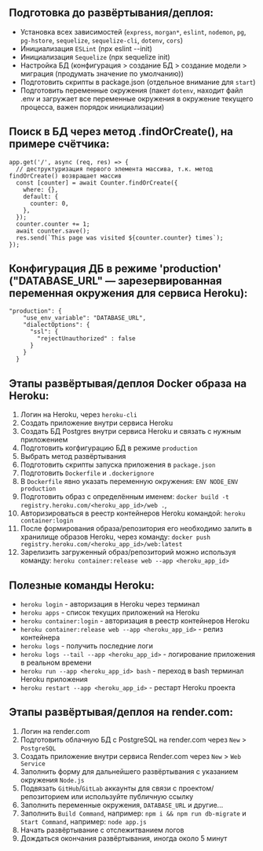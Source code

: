 ## Подготовка до развёртывания/деплоя:
- Установка всех зависимостей (`express`, `morgan*`, `eslint`, `nodemon`, `pg`, `pg-hstore`, `sequelize`, `sequelize-cli`, `dotenv`, `cors`)
- Инициализация `ESLint` (npx eslint --init)
- Инициализация `Sequelize` (npx sequelize init)
- Настройка БД (конфигурация > создание БД > создание модели > миграция (продумать значение по умолчанию))
- Подготовить скрипты в package.json (отдельное внимание для `start`)
- Подготовить переменные окружения (пакет `dotenv`, находит файл .env и загружает все переменные окружения в окружение текущего процесса, важен порядок инициализации)

## Поиск в БД через метод .findOrCreate(), на примере счётчика:
```
app.get('/', async (req, res) => {
  // деструктуризация первого элемента массива, т.к. метод findOrCreate() возвращает массив
  const [counter] = await Counter.findOrCreate({
    where: {},
    default: {
      counter: 0,
    },
  });
  counter.counter += 1;
  await counter.save();
  res.send(`This page was visited ${counter.counter} times`);
});
```
## Конфигурация ДБ в режиме 'production' ("DATABASE_URL" — зарезервированная переменная окружения для сервиса Heroku):
```
"production": {
    "use_env_variable": "DATABASE_URL",
    "dialectOptions": {
      "ssl": {
        "rejectUnauthorized" : false
      }
    }
  }
```

## Этапы развёртывая/деплоя Docker образа на Heroku:
1. Логин на Heroku, через `heroku-cli`
2. Создать приложение внутри сервиса Heroku
3. Создать БД Postgres внутри сервиса Heroku и связать с нужным приложением
4. Подготовить когфигурацию БД в режиме `production`
5. Выбрать метод развёртывания
6. Подготовить скрипты запуска приложения в `package.json`
7. Подготовить `Dockerfile` и `.dockerignore`
8. В `Dockerfile` явно указать переменную окружения: `ENV NODE_ENV production`
9. Подготовить образ с определённым именем: `docker build -t registry.heroku.com/<heroku_app_id>/web .`, 
10. Авторизироваться в реестр контейнеров Heroku командой: `heroku container:login`
11. После формирования образа/репозитория его необходимо залить в хранилище образов Heroku, через команду: `docker push registry.heroku.com/<heroku_app_id>/web:latest`
12. Зарелизить загруженный образ/репозиторий можно используя команду: `heroku container:release web --app <heroku_app_id>`

## Полезные команды Heroku:
- `heroku login` - авторизация в Heroku через терминал
- `heroku apps` - список текущих приложений на Heroku
- `heroku container:login` - авторизация в реестр контейнеров Heroku
- `heroku container:release web --app <heroku_app_id>` - релиз контейнера
- `heroku logs` - получить последние логи
- `heroku logs --tail --app <heroku_app_id>` - логирование приложения в реальном времени
- `heroku run --app <heroku_app_id> bash` - переход в bash терминал Heroku приложения
- `heroku restart --app <heroku_app_id>` - рестарт Heroku проекта

## Этапы развёртывая/деплоя на render.com:
1. Логин на render.com
2. Подготовить облачную БД с PostgreSQL на render.com через `New` > `PostgreSQL`
3. Создать приложение внутри сервиса Render.com через `New` > `Web Service`
4. Заполнить форму для дальнейшего развёртывания с указанием окружения `Node.js`
5. Подвязать `GitHub`/`GitLab` аккаунты для связи с проектом/репозиторием или используйте публичную ссылку
6. Заполнить переменные окружения, `DATABASE_URL` и другие...
7. Заполнить `Build Command`, например: `npm i && npm run db-migrate`  и `Start Command`, например: `node app.js`
8. Начать развёртывание с отслежитванием логов
9. Дождаться окончания развёртывания, иногда около 5 минут